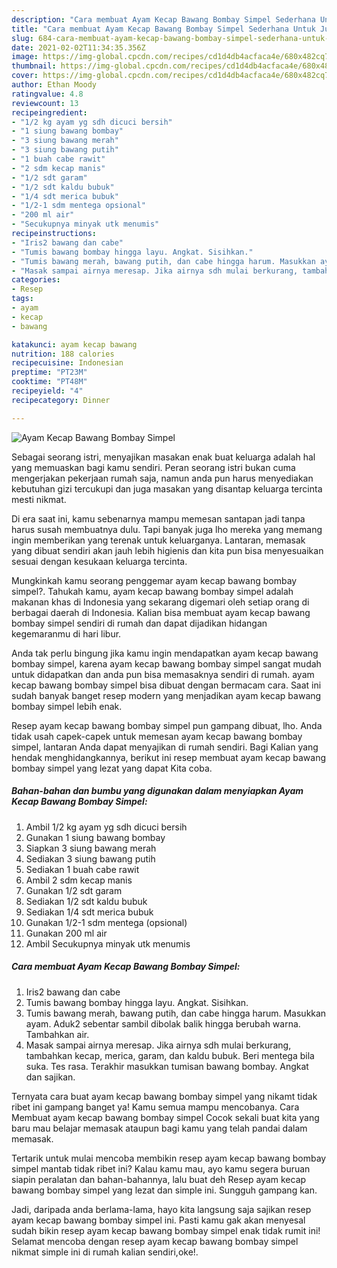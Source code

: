 ```yaml
---
description: "Cara membuat Ayam Kecap Bawang Bombay Simpel Sederhana Untuk Jualan"
title: "Cara membuat Ayam Kecap Bawang Bombay Simpel Sederhana Untuk Jualan"
slug: 684-cara-membuat-ayam-kecap-bawang-bombay-simpel-sederhana-untuk-jualan
date: 2021-02-02T11:34:35.356Z
image: https://img-global.cpcdn.com/recipes/cd1d4db4acfaca4e/680x482cq70/ayam-kecap-bawang-bombay-simpel-foto-resep-utama.jpg
thumbnail: https://img-global.cpcdn.com/recipes/cd1d4db4acfaca4e/680x482cq70/ayam-kecap-bawang-bombay-simpel-foto-resep-utama.jpg
cover: https://img-global.cpcdn.com/recipes/cd1d4db4acfaca4e/680x482cq70/ayam-kecap-bawang-bombay-simpel-foto-resep-utama.jpg
author: Ethan Moody
ratingvalue: 4.8
reviewcount: 13
recipeingredient:
- "1/2 kg ayam yg sdh dicuci bersih"
- "1 siung bawang bombay"
- "3 siung bawang merah"
- "3 siung bawang putih"
- "1 buah cabe rawit"
- "2 sdm kecap manis"
- "1/2 sdt garam"
- "1/2 sdt kaldu bubuk"
- "1/4 sdt merica bubuk"
- "1/2-1 sdm mentega opsional"
- "200 ml air"
- "Secukupnya minyak utk menumis"
recipeinstructions:
- "Iris2 bawang dan cabe"
- "Tumis bawang bombay hingga layu. Angkat. Sisihkan."
- "Tumis bawang merah, bawang putih, dan cabe hingga harum. Masukkan ayam. Aduk2 sebentar sambil dibolak balik hingga berubah warna. Tambahkan air."
- "Masak sampai airnya meresap. Jika airnya sdh mulai berkurang, tambahkan kecap, merica, garam, dan kaldu bubuk. Beri mentega bila suka. Tes rasa. Terakhir masukkan tumisan bawang bombay. Angkat dan sajikan."
categories:
- Resep
tags:
- ayam
- kecap
- bawang

katakunci: ayam kecap bawang 
nutrition: 188 calories
recipecuisine: Indonesian
preptime: "PT23M"
cooktime: "PT48M"
recipeyield: "4"
recipecategory: Dinner

---
```



![Ayam Kecap Bawang Bombay Simpel](https://img-global.cpcdn.com/recipes/cd1d4db4acfaca4e/680x482cq70/ayam-kecap-bawang-bombay-simpel-foto-resep-utama.jpg)

Sebagai seorang istri, menyajikan masakan enak buat keluarga adalah hal yang memuaskan bagi kamu sendiri. Peran seorang istri bukan cuma mengerjakan pekerjaan rumah saja, namun anda pun harus menyediakan kebutuhan gizi tercukupi dan juga masakan yang disantap keluarga tercinta mesti nikmat.

Di era  saat ini, kamu sebenarnya mampu memesan santapan jadi tanpa harus susah membuatnya dulu. Tapi banyak juga lho mereka yang memang ingin memberikan yang terenak untuk keluarganya. Lantaran, memasak yang dibuat sendiri akan jauh lebih higienis dan kita pun bisa menyesuaikan sesuai dengan kesukaan keluarga tercinta. 



Mungkinkah kamu seorang penggemar ayam kecap bawang bombay simpel?. Tahukah kamu, ayam kecap bawang bombay simpel adalah makanan khas di Indonesia yang sekarang digemari oleh setiap orang di berbagai daerah di Indonesia. Kalian bisa membuat ayam kecap bawang bombay simpel sendiri di rumah dan dapat dijadikan hidangan kegemaranmu di hari libur.

Anda tak perlu bingung jika kamu ingin mendapatkan ayam kecap bawang bombay simpel, karena ayam kecap bawang bombay simpel sangat mudah untuk didapatkan dan anda pun bisa memasaknya sendiri di rumah. ayam kecap bawang bombay simpel bisa dibuat dengan bermacam cara. Saat ini sudah banyak banget resep modern yang menjadikan ayam kecap bawang bombay simpel lebih enak.

Resep ayam kecap bawang bombay simpel pun gampang dibuat, lho. Anda tidak usah capek-capek untuk memesan ayam kecap bawang bombay simpel, lantaran Anda dapat menyajikan di rumah sendiri. Bagi Kalian yang hendak menghidangkannya, berikut ini resep membuat ayam kecap bawang bombay simpel yang lezat yang dapat Kita coba.

<!--inarticleads1-->

##### Bahan-bahan dan bumbu yang digunakan dalam menyiapkan Ayam Kecap Bawang Bombay Simpel:

1. Ambil 1/2 kg ayam yg sdh dicuci bersih
1. Gunakan 1 siung bawang bombay
1. Siapkan 3 siung bawang merah
1. Sediakan 3 siung bawang putih
1. Sediakan 1 buah cabe rawit
1. Ambil 2 sdm kecap manis
1. Gunakan 1/2 sdt garam
1. Sediakan 1/2 sdt kaldu bubuk
1. Sediakan 1/4 sdt merica bubuk
1. Gunakan 1/2-1 sdm mentega (opsional)
1. Gunakan 200 ml air
1. Ambil Secukupnya minyak utk menumis




<!--inarticleads2-->

##### Cara membuat Ayam Kecap Bawang Bombay Simpel:

1. Iris2 bawang dan cabe
1. Tumis bawang bombay hingga layu. Angkat. Sisihkan.
1. Tumis bawang merah, bawang putih, dan cabe hingga harum. Masukkan ayam. Aduk2 sebentar sambil dibolak balik hingga berubah warna. Tambahkan air.
1. Masak sampai airnya meresap. Jika airnya sdh mulai berkurang, tambahkan kecap, merica, garam, dan kaldu bubuk. Beri mentega bila suka. Tes rasa. Terakhir masukkan tumisan bawang bombay. Angkat dan sajikan.




Ternyata cara buat ayam kecap bawang bombay simpel yang nikamt tidak ribet ini gampang banget ya! Kamu semua mampu mencobanya. Cara Membuat ayam kecap bawang bombay simpel Cocok sekali buat kita yang baru mau belajar memasak ataupun bagi kamu yang telah pandai dalam memasak.

Tertarik untuk mulai mencoba membikin resep ayam kecap bawang bombay simpel mantab tidak ribet ini? Kalau kamu mau, ayo kamu segera buruan siapin peralatan dan bahan-bahannya, lalu buat deh Resep ayam kecap bawang bombay simpel yang lezat dan simple ini. Sungguh gampang kan. 

Jadi, daripada anda berlama-lama, hayo kita langsung saja sajikan resep ayam kecap bawang bombay simpel ini. Pasti kamu gak akan menyesal sudah bikin resep ayam kecap bawang bombay simpel enak tidak rumit ini! Selamat mencoba dengan resep ayam kecap bawang bombay simpel nikmat simple ini di rumah kalian sendiri,oke!.

